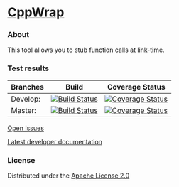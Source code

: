 # [CppWrap](https://github.com/klemens-morgenstern/cpp.wrap)

### About
This tool allows you to stub function calls at link-time.

### Test results

Branches        | Build        | Coverage Status |
----------------|--------------|-----------------|
Develop:        | [![Build Status](https://travis-ci.org/klemens-morgenstern/cpp.wrap.svg?branch=develop)](https://travis-ci.org/klemens-morgenstern/cpp.wrap) | [![Coverage Status](https://coveralls.io/repos/github/klemens-morgenstern/cpp.wrap/badge.svg?branch=develop)](https://coveralls.io/github/klemens-morgenstern/cpp.wrap?branch=develop) |
Master:         | [![Build Status](https://travis-ci.org/klemens-morgenstern/cpp.wrap.svg?branch=master)](https://travis-ci.org/klemens-morgenstern/cpp.wrap)  | [![Coverage Status](https://coveralls.io/repos/github/klemens-morgenstern/cpp.wrap/badge.svg?branch=master)](https://coveralls.io/github/klemens-morgenstern/cpp.wrap?branch=master)   |
[Open Issues](https://github.com/klemens-morgenstern/cpp.wrap/issues)

[Latest developer documentation](http://klemens-morgenstern.github.io/cpp.wrap/)

### License
Distributed under the [Apache License 2.0](http://www.apache.org/licenses/LICENSE-2.0.html)